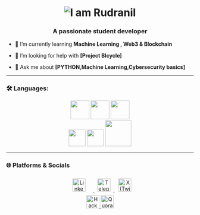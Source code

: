 <h1 align="center">
  <img src="https://readme-typing-svg.demolab.com?font=Fira+Code&pause=1000&color=65a812&center=true&vCenter=true&width=445&lines=Hi+%F0%9F%91%8B%2C+I'm+Rudranil" alt="I am Rudranil " />
</h1>
<h3 align="center">A passionate student developer </h3>

<!-- 🔭 I’m currently working on **Smart WASTE segregation  & Tourism boos INDIA**-->
- 🌱 I’m currently learning **Machine Learning , Web3 & Blockchain**
<!-- 👯 I’m looking to collaborate on **[Open source, projects, etc.]**-->
- 🤝 I’m looking for help with **[Project BIcycle]**
  
- 💬 Ask me about **[PYTHON,Machine Learning,Cybersecurity basics]**
<!--- ⚡ Fun fact: **[]**-->

---

### 🛠️ Languages:

<p align="center">
  <img src="https://assets.exercism.org/tracks/python.svg" style="height:50px;"/>
  <img src="https://assets.exercism.org/tracks/c.svg" style="height:50px";/>
  <img src="https://assets.exercism.org/tracks/cpp.svg" style="height:50px;"/>
  <br>
  <img src="https://www.mysql.com/common/logos/logo-mysql-170x115.png" style="height:45px"/>
  <img src ="https://assets.exercism.org/tracks/objective-c.svg" style="height:45px";/>
  <img src="https://www.futurewayinstitute.com/assets/images/category/category-04/html-css.png" style = "height:70px ; "/>
  
  
</p>

---

<!--### 📈 GitHub Stats

<p>
  <img src="https://github-readme-stats.vercel.app/api?username=rudranil5&show_icons=true&theme=radical" alt="rudranil5" />
  <img src="https://github-readme-stats.vercel.app/api/top-langs/?username=rudranil5&layout=compact&theme=radical" alt="rudranil5" />
</p>

---
-->
### 🌐 Platforms & Socials

<p align="center">
  <a href="https://linkedin.com/in/rudranil5" target="_blank" rel="noopener noreferrer">
    <img src="https://upload.wikimedia.org/wikipedia/commons/thumb/a/aa/LinkedIn_2021.svg/1920px-LinkedIn_2021.svg.png" alt="LinkedIn" style="height:35px; margin: 0 10px;padding:10 ;"/>
  </a>
  
  <a href="https://t.me/Rudranil_telegrambot" target="_blank" rel="noopener noreferrer">
    <img src="https://img.shields.io/badge/Telegram-2CA5E0?style=for-the-badge&logo=telegram&logoColor=white&labelColor=2CA5E0" alt="Telegram" style="height:35px; margin: 0 8px;"/>
  </a>
  
  <a href="https://twitter.com/Camerapid" target="_blank" rel="noopener noreferrer">
    <img src="https://img.shields.io/badge/x-1a1a1a?style=for-the-badge&logo=x&logoColor=white&labelColor=1a1a1a" alt="X (Twitter)" style="height:35px; margin: 0 10px;"/>
  </a>
<br>

  <a href="https://www.hackerrank.com/profile/rudranil5" target="_blank" rel="noopener">
    <img src="https://i0.wp.com/www.e4developer.com/wp-content/uploads/2018/03/hackerrank.png?fit=1024%2C219&ssl=1" alt="HackerRank" style="height:35px; background-color: white;">
  </a>
  
  <a href="https://bn.quora.com/camerapid" target="_blank" rel="noopener">
    <img src="https://upload.wikimedia.org/wikipedia/commons/9/91/Quora_logo_2015.svg" alt="Quora" style="height:35px;">
  </a>
  <br>
  
<!--
   <a href="https://exercism.org/profiles/rudranil5" target="_blank" rel="noopener">
    <img src="https://assets.exercism.org/assets/icons/exercism-with-logo-black-12752bd7fcf6862ba8ad7a2b75e21a9b2409d7fd.svg" alt="exercism" style="height:33px;">
  </a>
-->
  

</p>
